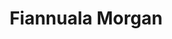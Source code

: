 ---
layout: home
home_text: Geospatial analysis of 19th century literature
title: Fiannuala Morgan
---